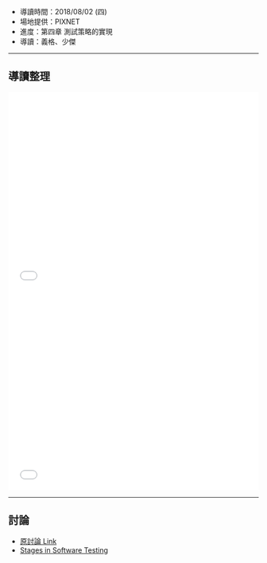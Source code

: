 

* 導讀時間：2018/08/02 (四)
* 場地提供：PIXNET
* 進度：第四章 測試策略的實現
* 導讀：義格、少傑

---
## 導讀整理

<embed src="/pdf/CD/CD_CH04-1.pdf" type="application/pdf" width="100%" height="400px" />
<embed src="/pdf/CD/CD_CH04-2.pdf" type="application/pdf" width="100%" height="400px" />

---

## 討論

* [原討論 Link](https://www.facebook.com/groups/sre.taiwan/permalink/1101879476644622/)
* [Stages in Software Testing](https://rickhw.github.io/2017/03/18/SQA/Stages-In-Software-Testing/)